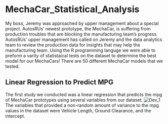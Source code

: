 # MechaCar_Statistical_Analysis
My boss, Jeremy was approached by upper management about a special project. AutosRUs’ newest prototype, the MechaCar, is suffering from production troubles that are blocking the manufacturing team’s progress. AutosRUs’ upper management has called on Jeremy and the data analytics team to review the production data for insights that may help the manufacturing team. Using the R programming languge we were able to preform a varity of statistaical tests on the dataset to determine the best model for our MechaCars! There are 50 different MechaCar models that we tested. 
## Linear Regression to Predict MPG
The first study we conducted was a linear regression that predicts the mpg of MechaCar prototypes using several variables from our dataset. 
![Dev_1](https://user-images.githubusercontent.com/68392225/97732000-dd510d00-1aa3-11eb-8341-e9b6e70a93ff.png)
The variables that provided a non-random amount of variance to the mpg values in the dataset were Vehicle Length, Ground Clearance, and the intercept. 
